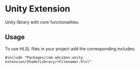 # Unity Extension

Unity library with core functionalities.

## Usage

To use HLSL files in your project add the corresponding includes:
```
#include "Packages/com.adcimon.unity-extension/ShaderLibrary/<Filename>.hlsl"
```